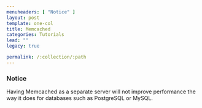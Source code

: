 ```yaml
---
menuheaders: [ "Notice" ]
layout: post
template: one-col
title: Memcached
categories: Tutorials
lead: ""
legacy: true

permalink: /:collection/:path
---
```









### Notice

Having Memcached as a separate server will not improve performance the way it does for databases such as PostgreSQL or MySQL.





